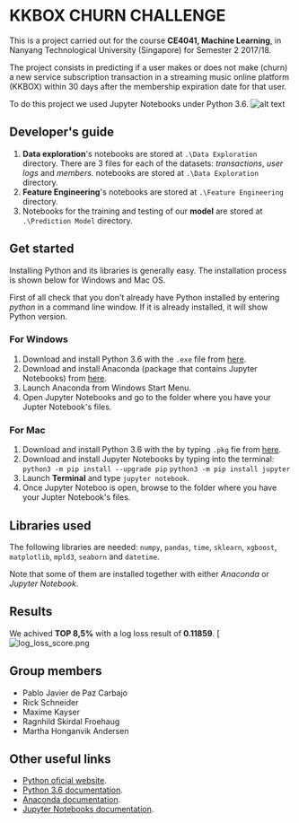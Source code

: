 # KKBOX CHURN CHALLENGE

This is a project carried out for the course **CE4041, Machine Learning**, in Nanyang Technological University (Singapore) for Semester 2 2017/18.

The project consists in predicting if a user makes or does not make (churn) a new service subscription transaction in a streaming music online platform (KKBOX) within 30 days after the membership expiration date for that user.

To do this project we used Jupyter Notebooks under Python 3.6.
![alt text](https://www.python.org/static/community_logos/python-logo-inkscape.svg)

## Developer's guide

 1. **Data exploration**'s notebooks are stored at `.\Data Exploration` directory. There are 3 files for each of the datasets: _transactions_, _user logs_ and _members_. notebooks are stored at `.\Data Exploration` directory.
 2. **Feature Engineering**'s notebooks are stored at `.\Feature Engineering` directory. 
 3. Notebooks for the training and testing of our **model** are stored at `.\Prediction Model` directory. 

## Get started
Installing Python and its libraries is generally easy. The installation process is shown below for Windows and Mac OS.

First of all check that you don't already have Python installed by entering _python_ in a command line window. If it is already installed, it will show Python version.

### For Windows

 1. Download and install Python 3.6 with the `.exe` file from [here](https://www.python.org/downloads/windows/).
 2. Download and install Anaconda (package that contains Jupyter Notebooks) from [here](https://www.anaconda.com/download/#windows).
 3. Launch Anaconda from Windows Start Menu.
 4. Open Jupyter Notebooks and go to the folder where you have your Jupter Notebook's files.
 
### For Mac

 1. Download and install Python 3.6 with the by typing `.pkg` fie from [here](https://www.python.org/downloads/mac-osx/).
 2. Download and install Jupyter Notebooks by typing into the terminal:
    `python3 -m pip install --upgrade pip`
    `python3 -m pip install jupyter`
 3. Launch **Terminal** and type `jupyter notebook`.
 4. Once Jupyter Noteboo is open, browse to the folder where you have your Jupter Notebook's files.
 
## Libraries used
The following libraries are needed: `numpy`, `pandas`, `time`, `sklearn`, `xgboost`, `matplotlib`, `mpld3`, `seaborn` and `datetime`.

Note that some of them are installed together with either _Anaconda_ or _Jupyter Notebook_.

## Results
We achived **TOP 8,5%** with a log loss result of **0.11859**.
[![log_loss_score.png](https://cdn1.imggmi.com/uploads/2018/4/30/6427b8c0eade5e05841e23047cba55b2-full.png)

## Group members

 - Pablo Javier de Paz Carbajo
 - Rick Schneider
 - Maxime Kayser
 - Ragnhild Skirdal Froehaug
 - Martha Honganvik Andersen

## Other useful links

 - [Python oficial website](https://www.python.org/).
 - [Python 3.6 documentation](https://docs.python.org/3/).
 - [Anaconda documentation](https://docs.anaconda.com/anaconda/).
 - [Jupyter Notebooks documentation](http://jupyter.org/install).
